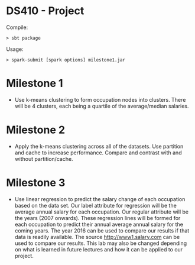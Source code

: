 # DS410 - Project

Compile: 

```
> sbt package
```

Usage: 

```
> spark-submit [spark options] milestone1.jar
```

# Milestone 1 
* Use k-means clustering to form occupation nodes into clusters. There will be 4 clusters, each being a quartile of the average/median salaries.

# Milestone 2
 * Apply the k-means clustering across all of the datasets. Use partition and cache to increase performance. Compare and contrast with and without partition/cache.

# Milestone 3
 * Use linear regression to predict the salary change of each occupation based on the data set. Our label attribute for regression will be the average annual salary for each occupation. Our regular attribute will be the years (2007 onwards). These regression lines will be formed for each occupation to predict their annual average annual salary for the coming years. The year 2016 can be used to compare our results if that data is readily available. The source http://www1.salary.com can be used to compare our results. This lab may also be changed depending on what is learned in future lectures and how it can be applied to our project.
